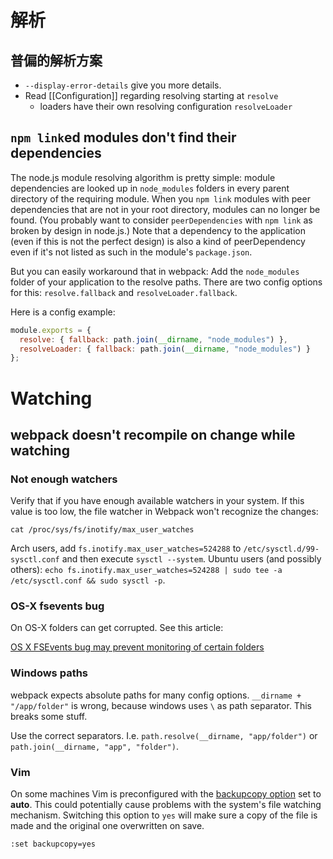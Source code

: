 # 解析

## 普偏的解析方案

* `--display-error-details` give you more details.
* Read [[Configuration]] regarding resolving starting at `resolve`
  * loaders have their own resolving configuration `resolveLoader`

## `npm link`ed modules don't find their dependencies

The node.js module resolving algorithm is pretty simple: module dependencies are looked up in `node_modules` folders in every parent directory of the requiring module. When you `npm link` modules with peer dependencies that are not in your root directory, modules can no longer be found. (You probably want to consider `peerDependencies` with `npm link` as broken by design in node.js.) Note that a dependency to the application (even if this is not the perfect design) is also a kind of peerDependency even if it's not listed as such in the module's `package.json`.

But you can easily workaround that in webpack: Add the `node_modules` folder of your application to the resolve paths. There are two config options for this: `resolve.fallback` and `resolveLoader.fallback`.

Here is a config example:

``` js
module.exports = {
  resolve: { fallback: path.join(__dirname, "node_modules") },
  resolveLoader: { fallback: path.join(__dirname, "node_modules") }
};
```

# Watching

## webpack doesn't recompile on change while watching

### Not enough watchers

Verify that if you have enough available watchers in your system. If this value is too low, the file watcher in Webpack won't recognize the changes:

```
cat /proc/sys/fs/inotify/max_user_watches
```

Arch users, add `fs.inotify.max_user_watches=524288` to `/etc/sysctl.d/99-sysctl.conf` and then execute `sysctl --system`. Ubuntu users (and possibly others): `echo fs.inotify.max_user_watches=524288 | sudo tee -a /etc/sysctl.conf && sudo sysctl -p`.

### OS-X fsevents bug

On OS-X folders can get corrupted. See this article:

[OS X FSEvents bug may prevent monitoring of certain folders](http://feedback.livereload.com/knowledgebase/articles/86239-os-x-fsevents-bug-may-prevent-monitoring-of-certai)

### Windows paths

webpack expects absolute paths for many config options. `__dirname + "/app/folder"` is wrong, because windows uses `\` as path separator. This breaks some stuff.

Use the correct separators. I.e. `path.resolve(__dirname, "app/folder")` or `path.join(__dirname, "app", "folder")`.

### Vim

On some machines Vim is preconfigured with the [backupcopy option](http://vimdoc.sourceforge.net/htmldoc/options.html#'backupcopy') set to **auto**. This could potentially cause problems with the system's file watching mechanism. Switching this option to `yes` will make sure a copy of the file is made and the original one overwritten on save. 

`:set backupcopy=yes`